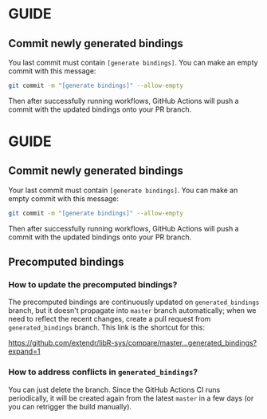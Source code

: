 # GUIDE

## Commit newly generated bindings

You last commit must contain `[generate bindings]`. You can make an empty
commit with this message:

```sh
git commit -m "[generate bindings]" --allow-empty
```

Then after successfully running workflows, GitHub Actions will push a commit
with the updated bindings onto your PR branch.

# GUIDE

## Commit newly generated bindings

Your last commit must contain `[generate bindings]`. You can make an empty
commit with this message:

```sh
git commit -m "[generate bindings]" --allow-empty
```

Then after successfully running workflows, GitHub Actions will push a commit
with the updated bindings onto your PR branch.

## Precomputed bindings

### How to update the precomputed bindings?

The precomputed bindings are continuously updated on `generated_bindings` branch,
but it doesn't propagate into `master` branch automatically; when we need to
reflect the recent changes, create a pull request from `generated_bindings` branch.
This link is the shortcut for this:

<https://github.com/extendr/libR-sys/compare/master...generated_bindings?expand=1>

### How to address conflicts in `generated_bindings`?

You can just delete the branch. Since the GitHub Actions CI runs periodically,
it will be created again from the latest `master` in a few days (or you can
retrigger the build manually).
